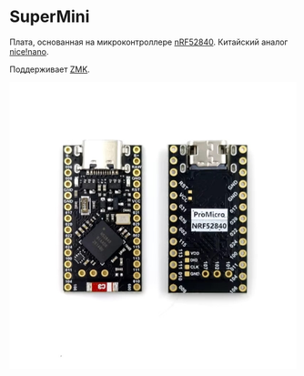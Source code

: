 # SuperMini

Плата, основанная на микроконтроллере [nRF52840](/hardware/mcu/nRF52840.md). Китайский аналог [nice!nano](/hardware/shields/nice_nano.md).

Поддерживает [ZMK](/firmware/zmk.md).

![](/assets/hardware/shields/supermini.jpg)
